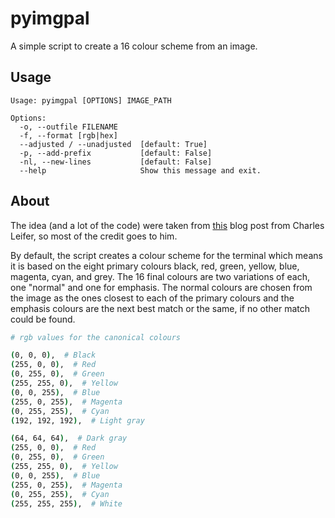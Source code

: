 pyimgpal
===

A simple script to create a 16 colour scheme from an image.

Usage
---

```
Usage: pyimgpal [OPTIONS] IMAGE_PATH

Options:
  -o, --outfile FILENAME
  -f, --format [rgb|hex]
  --adjusted / --unadjusted  [default: True]
  -p, --add-prefix           [default: False]
  -nl, --new-lines           [default: False]
  --help                     Show this message and exit.
```

About
---

The idea (and a lot of the code) were taken from [this](http://charlesleifer.com/blog/suffering-for-fashion-a-glimpse-into-my-linux-theming-toolchain/) blog post from Charles Leifer, so most of the credit goes to him.

By default, the script creates a colour scheme for the terminal which means it is based on the eight primary colours black, red, green, yellow, blue, magenta, cyan, and grey. The 16 final colours are two variations of each, one "normal" and one for emphasis. The normal colours are chosen from the image as the ones closest to each of the primary colours and the emphasis colours are the next best match or the same, if no other match could be found.

```bash
# rgb values for the canonical colours

(0, 0, 0),  # Black
(255, 0, 0),  # Red
(0, 255, 0),  # Green
(255, 255, 0),  # Yellow
(0, 0, 255),  # Blue
(255, 0, 255),  # Magenta
(0, 255, 255),  # Cyan
(192, 192, 192),  # Light gray

(64, 64, 64),  # Dark gray
(255, 0, 0),  # Red
(0, 255, 0),  # Green
(255, 255, 0),  # Yellow
(0, 0, 255),  # Blue
(255, 0, 255),  # Magenta
(0, 255, 255),  # Cyan
(255, 255, 255),  # White
```
